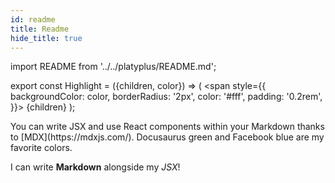 ```yaml
---
id: readme
title: Readme
hide_title: true
---
```


import README from '../../platyplus/README.md';

export const Highlight = ({children, color}) => ( <span style={{
      backgroundColor: color,
      borderRadius: '2px',
      color: '#fff',
      padding: '0.2rem',
    }}> {children} </span> );

<README />
You can write JSX and use React components within your Markdown thanks to [MDX](https://mdxjs.com/).
<Highlight color="#25c2a0">Docusaurus green</Highlight> and <Highlight color="#1877F2">Facebook blue</Highlight> are my favorite colors.

I can write **Markdown** alongside my _JSX_!
